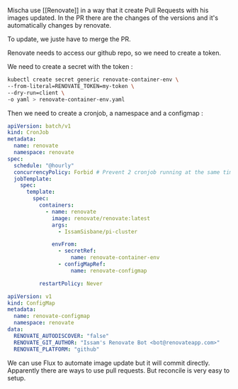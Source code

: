 Mischa use [[Renovate]] in a way that it create Pull Requests with his images updated. In the PR there are the changes of the versions and it's automatically changes by renovate.

To update, we juste have to merge the PR.

Renovate needs to access our github repo, so we need to create a token.

We need to create a secret with the token : 
``` bash
kubectl create secret generic renovate-container-env \
--from-literal=RENOVATE_TOKEN=my-token \
--dry-run=client \
-o yaml > renovate-container-env.yaml
```

Then we need to create a cronjob, a namespace and a configmap : 

``` yaml
apiVersion: batch/v1
kind: CronJob
metadata:
  name: renovate
  namespace: renovate
spec:
  schedule: "@hourly"
  concurrencyPolicy: Forbid # Prevent 2 cronjob running at the same times
  jobTemplate:
    spec:
      template:
        spec:
          containers:
            - name: renovate
              image: renovate/renovate:latest
              args:
                - IssamSisbane/pi-cluster

              envFrom:
                - secretRef:
                    name: renovate-container-env
                - configMapRef:
                    name: renovate-configmap

          restartPolicy: Never
```

``` yaml
apiVersion: v1
kind: ConfigMap
metadata:
  name: renovate-configmap
  namespace: renovate
data:
  RENOVATE_AUTODISCOVER: "false"
  RENOVATE_GIT_AUTHOR: "Issam's Renovate Bot <bot@renovateapp.com>"
  RENOVATE_PLATFORM: "github"
```

We can use Flux to automate image update but it will commit directly. Apparently there are ways to use pull requests. But reconcile is very easy to setup.